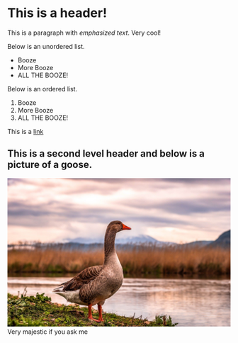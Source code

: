 This is a header!
=================

This is a paragraph with *emphasized text*. Very cool!

Below is an unordered list.
* Booze
* More Booze
* ALL THE BOOZE!

Below is an ordered list.
1. Booze
2. More Booze
3. ALL THE BOOZE!

This is a [link](https://learnopengl.com/ "LearnOpenGL")

This is a second level header and below is a picture of a goose.
----------------------------------------------------------------
<!-- This image was take from Pixabay under the creatinve commons license. -->
![goose](/images/goose.jpg)
Very majestic if you ask me